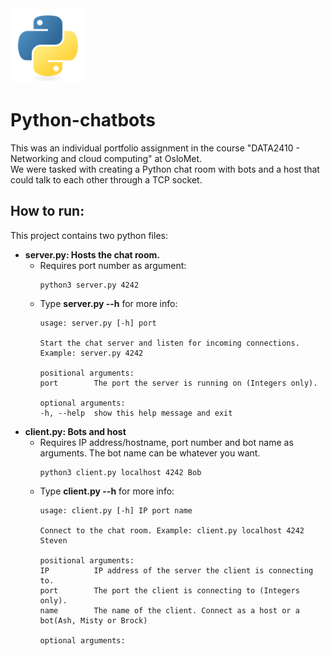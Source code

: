 <img src="https://raw.githubusercontent.com/devicons/devicon/master/icons/python/python-original.svg" alt="Logo" width="120"/>

# Python-chatbots

This was an individual portfolio assignment in the course "DATA2410 - Networking and cloud computing" at OsloMet. <br />
We were tasked with creating a Python chat room with bots and a host that could talk to each other through a TCP socket.

## How to run:
This project contains two python files:
  - **server.py: Hosts the chat room.**
    - Requires port number as argument:
      ```console
      python3 server.py 4242
      ```
    - Type **server.py --h** for more info:
      ```console
      usage: server.py [-h] port

      Start the chat server and listen for incoming connections. Example: server.py 4242

      positional arguments:
      port        The port the server is running on (Integers only).

      optional arguments:
      -h, --help  show this help message and exit

      ```
  - **client.py: Bots and host**
    - Requires IP address/hostname, port number and bot name as arguments. The bot name can be whatever you want.
      ```console
      python3 client.py localhost 4242 Bob
      ```
    - Type **client.py --h** for more info:
      ```console
      usage: client.py [-h] IP port name

      Connect to the chat room. Example: client.py localhost 4242 Steven

      positional arguments:
      IP          IP address of the server the client is connecting to.
      port        The port the client is connecting to (Integers only).
      name        The name of the client. Connect as a host or a bot(Ash, Misty or Brock)

      optional arguments:
      ```
